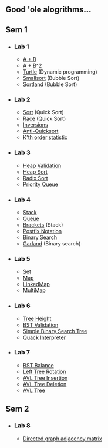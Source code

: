 ## Good 'ole alogrithms...
## Sem 1
- ### Lab 1
    - [A + B](lab_01/aplusb.go)
  - [A + B^2](lab_01/aplusbb.go)
  - [Turtle](lab_01/turtle.go) (Dynamic programming)
  - [Smallsort](lab_01/smallsort.go) (Bubble Sort)
  - [Sortland](lab_01/sortland.go) (Bubble Sort)

- ### Lab 2
  - [Sort](lab_02/sort.go) (Quick Sort)
  - [Race](lab_02/race.go) (Quick Sort)
  - [Inversions](lab_02/inversions.go)
  - [Anti-Quicksort](lab_02/antiqs.go)
  - [K'th order statistic](lab_02/kth.go)

- ### Lab 3
  - [Heap Validation](lab_03/isheap.go)
  - [Heap Sort](lab_03/heapsort.go)
  - [Radix Sort](lab_03/radixsort.go)
  - [Priority Queue](lab_03/priorityqueue.go)

- ### Lab 4
  - [Stack](lab_4/stack.go)
  - [Queue](lab_4/queue.go)
  - [Brackets](lab_4/brackets.go) (Stack)
  - [Postfix Notation](lab_4/postfix.go)
  - [Binary Search](lab_4/binsearch.go)
  - [Garland](lab_4/garland.go) (Binary search)

- ### Lab 5
  - [Set](lab_5/set.go)
  - [Map](lab_5/map.go)
  - [LinkedMap](lab_5/linkedmap.go)
  - [MultiMap](lab_5/multimap.go)

- ### Lab 6
  - [Tree Height](lab_6/height.go)
  - [BST Validation](lab_6/check.go)
  - [Simple Binary Search Tree](lab_6/bstsimple.go)
  - [Quack Interpreter](lab_6/quack.go)

- ### Lab 7
  - [BST Balance](lab_7/balance.go)
  - [Left Tree Rotation](lab_7/rotation.go)
  - [AVL Tree Insertion](lab_7/addition.go)
  - [AVL Tree Deletion](lab_7/deletion.go)
  - [AVL Tree](lab_7/avlset.go)

## Sem 2
- ### Lab 8
    - [Directed graph adjacency matrix](lab_8/adj_matrix.go)